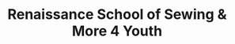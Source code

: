 ---
title: "Renaissance School of Sewing & More 4 Youth"
url: /essex/renaissance-school-of-sewing-and-more-4-youth/
shop: sewing
---